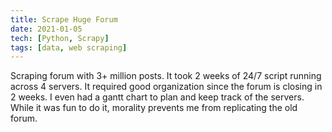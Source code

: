 ```yaml
---
title: Scrape Huge Forum
date: 2021-01-05
tech: [Python, Scrapy]
tags: [data, web scraping]
---
```

Scraping forum with 3+ million posts. It took 2 weeks of 24/7 script running across 4 servers. It required good organization since the forum is closing in 2 weeks. I even had a gantt chart to plan and keep track of the servers. While it was fun to do it, morality prevents me from replicating the old forum.
